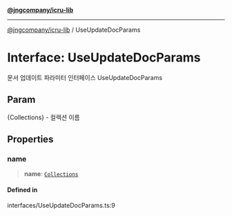 [**@jngcompany/icru-lib**](../README.md)

***

[@jngcompany/icru-lib](../globals.md) / UseUpdateDocParams

# Interface: UseUpdateDocParams

문서 업데이트 파라미터 인터페이스
 UseUpdateDocParams

## Param

{Collections} - 컬렉션 이름

## Properties

### name

> **name**: [`Collections`](../enumerations/Collections.md)

#### Defined in

interfaces/UseUpdateDocParams.ts:9
